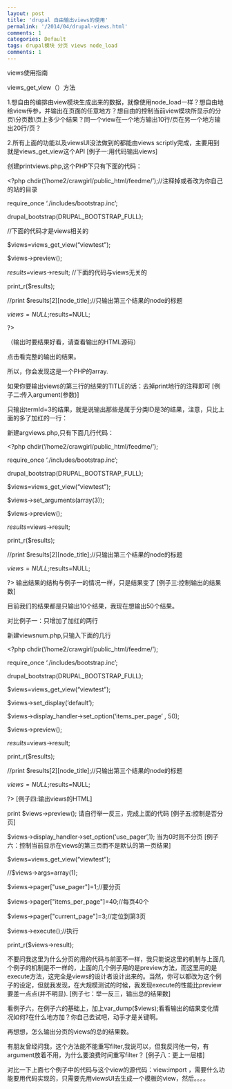 ```yaml
---
layout: post
title: 'drupal 自由输出views的使用'
permalink: '/2014/04/drupal-views.html'
comments: 1
categories: Default
tags: drupal模块 分页 views node_load
comments: 1
---
```

views使用指南  
  
views_get_view（）方法  
  
  
  
1.想自由的编排由view模块生成出来的数据，就像使用node_load一样？想自由地给view传参，并输出在页面的任意地方？想自由的控制当前view模块所显示的分页\分页数\页上多少个结果？同一个view在一个地方输出10行/页在另一个地方输出20行/页？  
  
  
  
2.所有上面的功能以及viewsUI没法做到的都能由views scriptly完成，主要用到就是views_get_view这个API [例子一:用代码输出views]  
  
  
  
创建printviews.php,这个PHP下只有下面的代码：  
  
  
  
&lt;?php chdir(‘/home2/crawgirl/public_html/feedme/’);//注释掉或者改为你自己的站的目录  
  
  
  
require_once ‘./includes/bootstrap.inc’;  
  
  
  
drupal_bootstrap(DRUPAL_BOOTSTRAP_FULL);  
  
  
  
//下面的代码才是views相关的  
  
  
  
$views=views_get_view(“viewtest”);  
  
  
  
$views-&gt;preview();  
  
  
  
$results=$views-&gt;result; //下面的代码与views无关的  
  
  
  
print_r($results);  
  
  
  
//print $results[2][node_title];//只输出第三个结果的node的标题  
  
  
  
$views=NULL;$results=NULL;  
  
  
  
?&gt;  
  
  
  
（输出时要结果好看，请查看输出的HTML源码）  
  
  
  
点击看完整的输出的结果。  
  
  
  
所以，你会发现这是一个PHP的array.  
  
  
  
如果你要输出views的第三行的结果的TITLE的话：去掉print地行的注释即可 [例子二:传入argument(参数)]  
  
  
  
只输出termId=3的结果，就是说输出那些是属于分类ID是3的结果，注意，只比上面的多了加红的一行：  
  
  
  
新建argviews.php,只有下面几行代码：  
  
  
  
&lt;?php chdir(‘/home2/crawgirl/public_html/feedme/’);  
  
  
  
require_once ‘./includes/bootstrap.inc’;  
  
  
  
drupal_bootstrap(DRUPAL_BOOTSTRAP_FULL);  
  
  
  
$views=views_get_view(“viewtest”);  
  
  
  
$views-&gt;set_arguments(array(3));  
  
  
  
$views-&gt;preview();  
  
  
  
$results=$views-&gt;result;  
  
  
  
print_r($results);  
  
  
  
//print $results[2][node_title];//只输出第三个结果的node的标题  
  
  
  
$views=NULL;$results=NULL;  
  
  
  
?&gt; 输出结果的结构与例子一的情况一样，只是结果变了 [例子三:控制输出的结果数]  
  
  
  
目前我们的结果都是只输出10个结果，我现在想输出50个结果。  
  
  
  
对比例子一：只增加了加红的两行  
  
  
  
新建viewsnum.php,只输入下面的几行  
  
  
  
&lt;?php chdir(‘/home2/crawgirl/public_html/feedme/’);  
  
  
  
require_once ‘./includes/bootstrap.inc’;  
  
  
  
drupal_bootstrap(DRUPAL_BOOTSTRAP_FULL);  
  
  
  
$views=views_get_view(“viewtest”);  
  
  
  
$views-&gt;set_display(‘default’);  
  
  
  
$views-&gt;display_handler-&gt;set_option(‘items_per_page’ , 50);  
  
  
  
$views-&gt;preview();  
  
  
  
$results=$views-&gt;result;  
  
  
  
print_r($results);  
  
  
  
//print $results[2][node_title];//只输出第三个结果的node的标题  
  
  
  
$views=NULL;$results=NULL;  
  
  
  
?&gt; [例子四:输出views的HTML]  
  
  
  
print $views-&gt;preview(); 请自行举一反三，完成上面的代码 [例子五:控制是否分页]  
  
  
  
$views-&gt;display_handler-&gt;set_option(‘use_pager’,1); 当为0时则不分页 [例子六：控制当前显示在views的第三页而不是默认的第一页结果]  
  
  
  
$views=views_get_view(“viewtest”);  
  
  
  
//$views-&gt;args=array(1);  
  
  
  
$views-&gt;pager["use_pager"]=1;//要分页  
  
  
  
$views-&gt;pager["items_per_page"]=40;//每页40个  
  
  
  
$views-&gt;pager["current_page"]=3;//定位到第3页  
  
  
  
$views-&gt;execute();//执行  
  
  
  
print_r($views-&gt;result);  
  
  
  
不要问我这里为什么分页的用的代码与前面不一样，我只能说这里的机制与上面几个例子的机制是不一样的，上面的几个例子用的是preview方法，而这里用的是execute方法，这完全是views的设计者设计出来的。当然，你可以都改为这个例子的设定，但就我发现，在大规模测试的时候，我发现execute的性能比preview要差一点点(并不明显). [例子七：举一反三，输出总的结果数]  
  
  
  
看例子六，在例子六的基础上，加上var_dump($views);看看输出的结果变化情况如何?在什么地方加？你自己去试吧，动手才是关键啊。  
  
  
  
再想想，怎么输出分页的views的总的结果数。  
  
  
  
有朋友曾经问我，这个方法能不能重写filter,我说可以，但我反问他一句，有argument放着不用，为什么要浪费时间重写filter？ [例子八：更上一层楼]  
  
  
  
对比一下上面七个例子中的代码与这个view的源代码：view:import ，需要什么功能要用代码实现的，只需要先用viewsUI去生成一个模板的view，然后。。。。